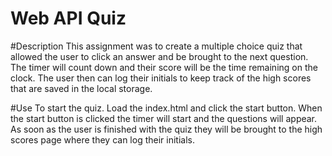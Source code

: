 # Web API Quiz

#Description
This assignment was to create a multiple choice quiz that allowed the user to click an answer and be brought to the next question. The timer will count down and their score will be the time remaining on the clock. The user then can log their initials to keep track of the high scores that are saved in the local storage. 

#Use
To start the quiz. Load the index.html and click the start button. When the start button is clicked the timer will start and the questions will appear. As soon as the user is finished with the quiz they will be brought to the high scores page where they can log their initials. 

